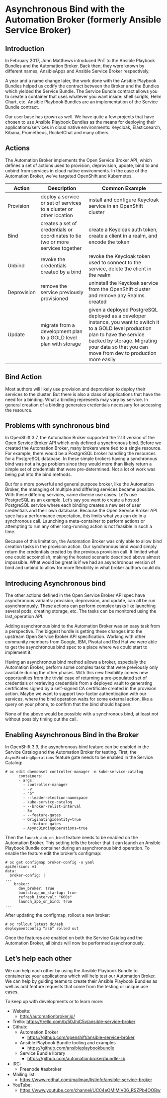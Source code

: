 # Asynchronous Bind with the Automation Broker (formerly Ansible Service Broker)

## Introduction

In February 2017, John Matthews introduced PnT to the Ansible Playbook Bundles and the Automation Broker. Back then, they were known by different names, AnsibleApps and Ansible Service Broker respectively.

A year and a name change later, the work done with the Ansible Playbook Bundles helped us codify the contract between the Broker and the Bundles which yielded the Service Bundle. The Service Bundle contract allows you to create a container that uses whatever you want inside: shell scripts, Helm Chart, etc. Ansible Playbook Bundles are an implementation of the Service Bundle contract.

Our user base has grown as well. We have quite a few projects that have chosen to use Ansible Playbook Bundles as the means for deploying their applications/services in cloud native environments: Keycloak, Elasticsearch, Kibana, Prometheus, RocketChat and many others.

## Actions
The Automation Broker implements the Open Service Broker API, which defines a set of actions used to provision, deprovision, update, bind to and unbind from services in cloud native environments. In the case of the Automation Broker, we’ve targeted OpenShift and Kubernetes.


| Action | Description | Common Example |
| ------ | ----------- | -------------- |
| Provision | deploy a service or set of services to a cluster or other location | install and configure Keycloak service in an OpenShift cluster |
| Bind | creates a set of credentials or coordinates to tie two or more services together | create a Keycloak auth token, create a client in a realm, and encode the token |
| Unbind | revoke the credentials created by a bind | revoke the Keycloak token used to connect to the service, delete the client in the realm |
| Deprovision | remove the service previously provisioned | uninstall the Keycloak service from the OpenShift cluster and remove any Realms created |
| Update | migrate from a development plan to a GOLD level plan with storage | given a deployed PostgreSQL deployed as a developer instance, you want to switch it to a GOLD level production plan to have the service backed by storage. Migrating your data so that you can move from dev to production more easily |

## Bind Action
Most authors will likely use provision and deprovision to deploy their services to the cluster. But there is also a class of applications that have the need for a binding. What a binding represents may vary by service. In general creation of a binding generates credentials necessary for accessing the resource.

## Problems with synchronous bind
In OpenShift 3.7, the Automation Broker supported the 2.13 version of the Open Service Broker API which only defined a synchronous bind. Before we created the Automation Broker, many brokers were tied to a single resource. For example, there would be a PostgreSQL broker handling the resources for a PostgreSQL database. In these simple brokers having a synchronous bind was not a huge problem since they would more than likely return a simple set of credentials that were pre-determined. Not a lot of work was being put into the bind methods.

But for a more powerful and general purpose broker, like the Automation Broker, the managing of multiple and differing services became possible. With these differing services, came diverse use cases. Let’s use PostgreSQL as an example. Let’s say you want to create a hosted PostgreSQL service where each binding creates a new set of user credentials and their own database. Because the Open Service Broker API spec has a performance expectation, this limits what you can do in a synchronous call. Launching a meta-container to perform actions or attempting to run any other long-running action is not feasible in such a time.

Because of this limitation, the Automation Broker was only able to allow bind creation tasks in the provision action. Our synchronous bind would simply return the credentials created by the previous provision call. It limited what one could accomplish, making the hosted scenario described above almost impossible. What would be great is if we had an asynchronous version of bind and unbind to allow for more flexibility in what broker authors could do.

## Introducing Asynchronous bind
The other actions defined in the Open Service Broker API spec have asynchronous variants:  provision, deprovision, and update, can all be run asynchronously. These actions can perform complex tasks like launching several pods, creating storage, etc. The tasks can be monitored using the last_operation API.

Adding asynchronous bind to the Automation Broker was an easy task from a perspective. The biggest hurdle is getting these changes into the upstream Open Service Broker API specification. Working with other community members from Google, IBM, Pivotal and Red Hat we were able to get the asynchronous bind spec to a place where we could start to implement it. 

Having an asynchronous bind method allows a broker, especially the Automation Broker, perform some complex tasks that were previously only available during the other phases. With this new flexibility comes new opportunities from the trivial case of returning a pre-populated set of credentials or retrieving credentials from a deployed vault to generating certificates signed by a self-signed CA certificate created in the provision action. Maybe we want to support two-factor authentication with our services, where the bind operation waits for some external action, like a query on your phone, to confirm that the bind should happen.

None of the above would be possible with a synchronous bind, at least not without possibly timing out the call. 

## Enabling Asynchronous Bind in the Broker
In OpenShift 3.9, the asynchronous bind feature can be enabled in the Service Catalog and the Automation Broker for testing. First, the `AsyncBindingOperations` feature gate needs to be enabled in the Service Catalog:

```
# oc edit daemonset controller-manager -n kube-service-catalog
      containers:
      - args:
        - controller-manager
        - -v
        - "5"
        - --leader-election-namespace
        - kube-service-catalog
        - --broker-relist-interval
        - 5m
        - --feature-gates
        - OriginatingIdentity=true
        - --feature-gates
        - AsyncBindingOperations=true
```

Then the `launch_apb_on_bind` feature needs to be enabled on the Automation Broker. This setting tells the broker that it can launch an Ansible Playbook Bundle container during an asynchronous bind operation. To enable the feature edit the broker’s configmap:

```
# oc get configmap broker-config -o yaml
apiVersion: v1
data:
  broker-config: |
...
    broker:
      dev_broker: True
      bootstrap_on_startup: true
      refresh_interval: "600s"
      launch_apb_on_bind: True
...
```
After updating the configmap, rollout a new broker:

```
# oc rollout latest dc/asb
deploymentconfig “asb” rolled out
```

Once the features are enabled on both the Service Catalog and the Automation Broker, all binds will now be performed asynchronously.

## Let’s help each other
We can help each other by using the Ansible Playbook Bundle to containerize your applications which will help test our Automation Broker. We can help by guiding teams to create their Ansible Playbook Bundles as well as add feature requests that come from the testing or unique use cases.

To keep up with developments or to learn more:

* Website:
  * http://automationbroker.io/
* Trello:
https://trello.com/b/50JhiC5v/ansible-service-broker
* Github:
  * Automation Broker
    * https://github.com/openshift/ansible-service-broker
  * Ansible Playbook Bundle tooling and examples
    * https://github.com/ansibleplaybookbundle
  * Service Bundle library
    * https://github.com/automationbroker/bundle-lib
* IRC:
  * Freenode #asbroker
* Mailing list:
  * https://www.redhat.com/mailman/listinfo/ansible-service-broker
* YouTube:
  * https://www.youtube.com/channel/UC04eOMIMiV06_RSZPb4OOBw

